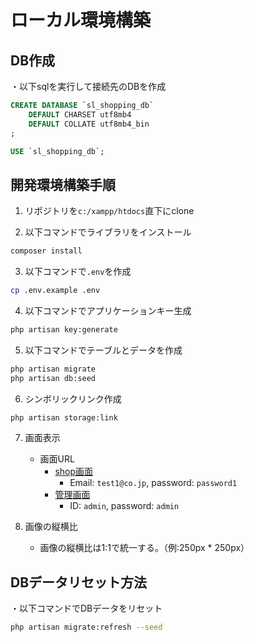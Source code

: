 # ローカル環境構築

## DB作成
・以下sqlを実行して接続先のDBを作成
```sql
CREATE DATABASE `sl_shopping_db`
	DEFAULT CHARSET utf8mb4
	DEFAULT COLLATE utf8mb4_bin
;

USE `sl_shopping_db`;
```

## 開発環境構築手順
1. リポジトリを`c:/xampp/htdocs`直下にclone

2. 以下コマンドでライブラリをインストール
```bash
composer install
```

3. 以下コマンドで`.env`を作成
```bash
cp .env.example .env
```

4. 以下コマンドでアプリケーションキー生成
```bash
php artisan key:generate
```

5. 以下コマンドでテーブルとデータを作成
```bash
php artisan migrate
php artisan db:seed
```

6. シンボリックリンク作成
```bash
php artisan storage:link
```

7. 画面表示
   - 画面URL
     	- [shop画面](http://localhost/PHP-DemoProject/public/shop/top)
         	- Email: `test1@co.jp`, password: `password1`
     	- [管理画面](http://localhost/PHP-DemoProject/public/admin/dashboard)
			- ID: `admin`, password: `admin`

8. 画像の縦横比
	- 画像の縦横比は1:1で統一する。（例:250px * 250px）

## DBデータリセット方法
・以下コマンドでDBデータをリセット
```bash
php artisan migrate:refresh --seed
```